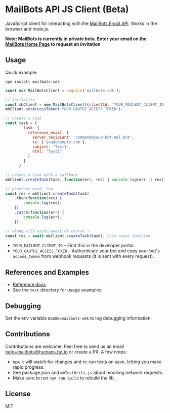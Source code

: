 # MailBots API JS Client (Beta)

JavaScript client for interacting with the [MailBots Email API](https://www.mailbots.com). Works in the browser and node.js.

**Note: MailBots is currently in private beta. Enter your email on the [MailBots Home Page](https://www.mailbots.com) to request an invitation**

## Usage

Quick example:

```
npm install mailbots-sdk
```

```javascript
const var MailBotsClient = require('mailbots-sdk');

// initialize
const mbClient = new MailBotsClient({clientId: 'YOUR_MAILBOT_CLIENT_ID'});
mbClient.setAccessToken('YOUR_OAUTH2_ACCESS_TOKEN');

// create a task
const task = {
        task: {
          reference_email: {
            server_recipient: 'command@your-bot.eml.bot',
            to: ['you@example.com'],
            subject: "Test1",
            html: "Test1",
          }
        }
      }

// create a task with a callback
mbClient.createTask(task, function(err, res) { console.log(err || res)});

// promises work, too.
const res = mbClient.createTask(task)
	.then(function(res) {
		console.log(res);
	})
	.catch(function(err) {
		console.log(err);
	});

// along with async/await of course ✨
const res = await mbClient.createTask(task); //in async function
```

- `YOUR_MAILBOT_CLIENT_ID` – Find this in the developer portal.
- `YOUR_OAUTH2_ACCESS_TOKEN` - Authenticate your bot and copy your bot's `access_token` from webhook requests (it is sent with every request).

## References and Examples

- [Reference docs](https://mailbots-sdk-js.mailbots.com/)
- See the `test` directory for usage examples.

## Debugging

Set the env variable `DEBUG=mailbots-sdk` to log debugging information.

## Contributions

Contributions are welcome. Feel free to send us an email help+mailbots@humans.fut.io or create a PR. A few notes:

- `npm t` will watch for changes and re-run tests on save, letting you make rapid progress.
- See package.json and `mbTestUtils.js` about mocking network requests.
- Make sure to run `npm run build` to rebuild the lib.

## License

MIT
